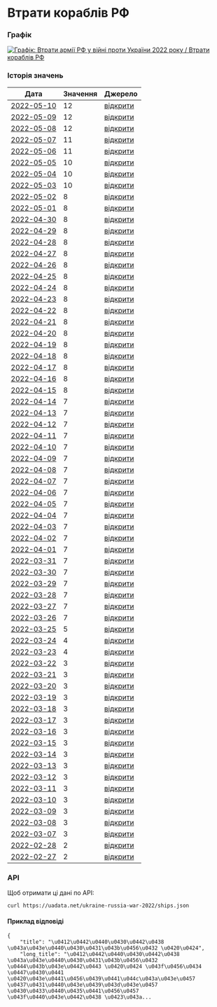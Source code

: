 # Втрати кораблів РФ
### Графік
[ ![Графік: Втрати армії РФ у війні проти України 2022 року / Втрати кораблів РФ](https://uadata.net/screen?458937&u=%2Fukraine-russia-war-2022%2Fships) ](https://uadata.net/ukraine-russia-war-2022/ships)

### Історія значень
| Дата | Значення | Джерело |
|---|---|---|
| [2022-05-10](https://uadata.net/ukraine-russia-war-2022/ships/2022-05-10+10%3A00%3A00) | 12 | [відкрити](https://facebook.com/MinistryofDefence.UA/posts/313657950946664) |
| [2022-05-09](https://uadata.net/ukraine-russia-war-2022/ships/2022-05-09+10%3A00%3A00) | 12 | [відкрити](https://facebook.com/MinistryofDefence.UA/posts/312957104350082) |
| [2022-05-08](https://uadata.net/ukraine-russia-war-2022/ships/2022-05-08+10%3A00%3A00) | 12 | [відкрити](https://facebook.com/MinistryofDefence.UA/posts/312266117752514) |
| [2022-05-07](https://uadata.net/ukraine-russia-war-2022/ships/2022-05-07+10%3A00%3A00) | 11 | [відкрити](https://facebook.com/MinistryofDefence.UA/posts/311505637828562) |
| [2022-05-06](https://uadata.net/ukraine-russia-war-2022/ships/2022-05-06+10%3A00%3A00) | 11 | [відкрити](https://facebook.com/MinistryofDefence.UA/posts/310870337892092) |
| [2022-05-05](https://uadata.net/ukraine-russia-war-2022/ships/2022-05-05+10%3A00%3A00) | 10 | [відкрити](https://facebook.com/MinistryofDefence.UA/posts/310162501296209) |
| [2022-05-04](https://uadata.net/ukraine-russia-war-2022/ships/2022-05-04+10%3A00%3A00) | 10 | [відкрити](https://facebook.com/MinistryofDefence.UA/posts/309397948039331) |
| [2022-05-03](https://uadata.net/ukraine-russia-war-2022/ships/2022-05-03+10%3A00%3A00) | 10 | [відкрити](https://facebook.com/MinistryofDefence.UA/posts/308718208107305) |
| [2022-05-02](https://uadata.net/ukraine-russia-war-2022/ships/2022-05-02+10%3A00%3A00) | 8 | [відкрити](https://facebook.com/MinistryofDefence.UA/posts/308007821511677) |
| [2022-05-01](https://uadata.net/ukraine-russia-war-2022/ships/2022-05-01+10%3A00%3A00) | 8 | [відкрити](https://facebook.com/MinistryofDefence.UA/posts/307336598245466) |
| [2022-04-30](https://uadata.net/ukraine-russia-war-2022/ships/2022-04-30+10%3A00%3A00) | 8 | [відкрити](https://facebook.com/MinistryofDefence.UA/posts/306657248313401) |
| [2022-04-29](https://uadata.net/ukraine-russia-war-2022/ships/2022-04-29+10%3A00%3A00) | 8 | [відкрити](https://facebook.com/MinistryofDefence.UA/posts/305998248379301) |
| [2022-04-28](https://uadata.net/ukraine-russia-war-2022/ships/2022-04-28+10%3A00%3A00) | 8 | [відкрити](https://facebook.com/MinistryofDefence.UA/posts/305388231773636) |
| [2022-04-27](https://uadata.net/ukraine-russia-war-2022/ships/2022-04-27+10%3A00%3A00) | 8 | [відкрити](https://facebook.com/MinistryofDefence.UA/posts/304771771835282) |
| [2022-04-26](https://uadata.net/ukraine-russia-war-2022/ships/2022-04-26+10%3A00%3A00) | 8 | [відкрити](https://facebook.com/MinistryofDefence.UA/posts/304091018570024) |
| [2022-04-25](https://uadata.net/ukraine-russia-war-2022/ships/2022-04-25+10%3A00%3A00) | 8 | [відкрити](https://facebook.com/MinistryofDefence.UA/posts/303418051970654) |
| [2022-04-24](https://uadata.net/ukraine-russia-war-2022/ships/2022-04-24+10%3A00%3A00) | 8 | [відкрити](https://facebook.com/MinistryofDefence.UA/posts/302477642064695) |
| [2022-04-23](https://uadata.net/ukraine-russia-war-2022/ships/2022-04-23+10%3A00%3A00) | 8 | [відкрити](https://facebook.com/MinistryofDefence.UA/posts/301832242129235) |
| [2022-04-22](https://uadata.net/ukraine-russia-war-2022/ships/2022-04-22+10%3A00%3A00) | 8 | [відкрити](https://facebook.com/MinistryofDefence.UA/posts/301182535527539) |
| [2022-04-21](https://uadata.net/ukraine-russia-war-2022/ships/2022-04-21+10%3A00%3A00) | 8 | [відкрити](https://facebook.com/MinistryofDefence.UA/posts/300545655591227) |
| [2022-04-20](https://uadata.net/ukraine-russia-war-2022/ships/2022-04-20+10%3A00%3A00) | 8 | [відкрити](https://facebook.com/MinistryofDefence.UA/posts/299900388989087) |
| [2022-04-19](https://uadata.net/ukraine-russia-war-2022/ships/2022-04-19+10%3A00%3A00) | 8 | [відкрити](https://facebook.com/MinistryofDefence.UA/posts/299215549057571) |
| [2022-04-18](https://uadata.net/ukraine-russia-war-2022/ships/2022-04-18+10%3A00%3A00) | 8 | [відкрити](https://facebook.com/MinistryofDefence.UA/posts/298624602449999) |
| [2022-04-17](https://uadata.net/ukraine-russia-war-2022/ships/2022-04-17+10%3A00%3A00) | 8 | [відкрити](https://facebook.com/MinistryofDefence.UA/posts/297941089185017) |
| [2022-04-16](https://uadata.net/ukraine-russia-war-2022/ships/2022-04-16+10%3A00%3A00) | 8 | [відкрити](https://facebook.com/MinistryofDefence.UA/posts/297315529247573) |
| [2022-04-15](https://uadata.net/ukraine-russia-war-2022/ships/2022-04-15+10%3A00%3A00) | 8 | [відкрити](https://facebook.com/MinistryofDefence.UA/posts/296662599312866) |
| [2022-04-14](https://uadata.net/ukraine-russia-war-2022/ships/2022-04-14+10%3A00%3A00) | 7 | [відкрити](https://www.mil.gov.ua/news/2022/04/14/za-pyatdesyat-dniv-povnomasshtabnoi-zbrojnoi-agresii-vtrati-rosijskih-okupantiv-stanovlyat-19900-osib-ta-ponad-360-artilerijskih-sistem-%E2%80%93-generalnij-shtab-zs-ukraini/) |
| [2022-04-13](https://uadata.net/ukraine-russia-war-2022/ships/2022-04-13+10%3A00%3A00) | 7 | [відкрити](https://www.mil.gov.ua/news/2022/04/13/za-sim-tizhniv-vijni-vtrati-rosijskih-okupantiv-stanovlyat-majzhe-2000-bojovih-bronovanih-mashin-znishheno-ponad-730-tankiv-%E2%80%93-generalnij-shtab-zs-ukraini/) |
| [2022-04-12](https://uadata.net/ukraine-russia-war-2022/ships/2022-04-12+12%3A20%3A08) | 7 | [відкрити](https://www.mil.gov.ua/news/2022/04/12/vtrati-rosijskih-okupantiv-stanovlyat-157-litakiv-140-vertolotiv-znishheno-ponad-110-rszv-voroga-%E2%80%93-generalnij-shtab-zs-ukraini/) |
| [2022-04-11](https://uadata.net/ukraine-russia-war-2022/ships/2022-04-11+10%3A00%3A00) | 7 | [відкрити](https://www.mil.gov.ua/news/2022/04/11/vid-pochatku-povnomasshtabnoi-vijni-proti-ukraini-rosiya-vtratila-vzhe-19500-osib-ta-ponad-1900-bojovih-bronovanih-mashin-%E2%80%92-generalnij-shtab-zs-ukraini/) |
| [2022-04-10](https://uadata.net/ukraine-russia-war-2022/ships/2022-04-10+10%3A00%3A00) | 7 | [відкрити](https://www.mil.gov.ua/news/2022/04/10/vtrati-rosijskih-okupantiv-stanovlyat-majzhe-290-litakiv-ta-vertolotiv-znishheno-ponad-720-tankiv-voroga-%E2%80%93-generalnij-shtab-zs-ukraini/) |
| [2022-04-09](https://uadata.net/ukraine-russia-war-2022/ships/2022-04-09+10%3A00%3A00) | 7 | [відкрити](https://www.mil.gov.ua/news/2022/04/09/vid-pochatku-povnomasshtabnoi-vijni-proti-ukraini-rosiya-vtratila-vzhe-ponad-19-000-osib-ta-zagalom-majzhe-5-000-odinicz-ovt-%E2%80%92-generalnij-shtab-zs-ukraini/) |
| [2022-04-08](https://uadata.net/ukraine-russia-war-2022/ships/2022-04-08+10%3A00%3A00) | 7 | [відкрити](https://www.facebook.com/100069092624537/posts/290383523274733/) |
| [2022-04-07](https://uadata.net/ukraine-russia-war-2022/ships/2022-04-07+10%3A00%3A00) | 7 | [відкрити](https://www.facebook.com/GeneralStaff.ua/posts/289635890016163) |
| [2022-04-06](https://uadata.net/ukraine-russia-war-2022/ships/2022-04-06+10%3A00%3A00) | 7 | [відкрити](https://www.mil.gov.ua/news/2022/04/06/za-shist-tizhniv-vijni-vtrati-rosijskih-okupantiv-stanovlyat-150-litakiv-135-vertolotiv-znishheno-majzhe-700-tankiv-%E2%80%93-generalnij-shtab-zs-ukraini/) |
| [2022-04-05](https://uadata.net/ukraine-russia-war-2022/ships/2022-04-05+10%3A00%3A00) | 7 | [відкрити](https://www.mil.gov.ua/news/2022/04/05/vid-pochatku-povnomasshtabnoi-vijni-proti-ukraini-rosiya-vtratila-vzhe-18-500-osib-ta-ponad-280-litakiv-i-vertolotiv-%E2%80%92-generalnij-shtab-zs-ukraini/) |
| [2022-04-04](https://uadata.net/ukraine-russia-war-2022/ships/2022-04-04+10%3A00%3A00) | 7 | [відкрити](https://www.mil.gov.ua/news/2022/04/04/vtrati-rosijskih-okupantiv-stanovlyat-majzhe-650-tankiv-znishheno-330-odinicz-vorozhih-artilerijskih-sistem-%E2%80%93-generalnij-shtab-zs-ukraini/) |
| [2022-04-03](https://uadata.net/ukraine-russia-war-2022/ships/2022-04-03+10%3A00%3A00) | 7 | [відкрити](https://www.mil.gov.ua/news/2022/04/03/vid-pochatku-povnomasshtabnoi-vijni-proti-ukraini-rosiya-vtratila-vzhe-18-000-osib-ta-majzhe-4700-odinicz-ovt-%E2%80%92-generalnij-shtab-zs-ukraini/) |
| [2022-04-02](https://uadata.net/ukraine-russia-war-2022/ships/2022-04-02+10%3A00%3A00) | 7 | [відкрити](https://www.mil.gov.ua/news/2022/04/02/vtrati-rosijskih-okupantiv-stanovlyat-majzhe-280-litakiv-ta-gelikopteriv-znishheno-100-odinicz-vorozhih-rszv-%E2%80%93-generalnij-shtab-zs-ukraini/) |
| [2022-04-01](https://uadata.net/ukraine-russia-war-2022/ships/2022-04-01+10%3A00%3A00) | 7 | [відкрити](https://www.mil.gov.ua/news/2022/04/01/vid-pochatku-povnomasshtabnoi-vijni-proti-ukraini-rosiya-vtratila-vzhe-143-litaki-ta-625-tankiv-%E2%80%93-generalnij-shtab-zs-ukraini/) |
| [2022-03-31](https://uadata.net/ukraine-russia-war-2022/ships/2022-03-31+10%3A00%3A00) | 7 | [відкрити](https://www.mil.gov.ua/news/2022/03/31/za-pyat-tizhniv-vijni-vtrati-rosijskih-okupantiv-stanovlyat-17500-osib-znishheno-ponad-600-tankiv-ta-bilshe-1700-bojovih-bronovanih-mashin-%E2%80%93-generalnij-shtab-zs-ukraini/) |
| [2022-03-30](https://uadata.net/ukraine-russia-war-2022/ships/2022-03-30+10%3A00%3A00) | 7 | [відкрити](https://www.mil.gov.ua/news/2022/03/30/vid-pochatku-povnomasshtabnoi-vijni-proti-ukraini-rosiya-vtratila-17-300-osib-ta-ponad-260-litakiv-i-gelikopteriv-%E2%80%93-generalnij-shtab-zs-ukraini/) |
| [2022-03-29](https://uadata.net/ukraine-russia-war-2022/ships/2022-03-29+10%3A00%3A00) | 7 | [відкрити](https://www.mil.gov.ua/news/2022/03/29/vtrati-rosijskih-okupantiv-stanovlyat-majzhe-100-rszv-znishheno-zagalom-ponad-4300-odinicz-vorozhogo-ovt-%E2%80%93-generalnij-shtab-zs-ukraini/) |
| [2022-03-28](https://uadata.net/ukraine-russia-war-2022/ships/2022-03-28+10%3A00%3A00) | 7 | [відкрити](https://www.mil.gov.ua/news/2022/03/28/vid-pochatku-povnomasshtabnoi-vijni-proti-ukraini-rosiya-vtratila-blizko-17-000-osib-ta-250-litakiv-i-vertolotiv-%E2%80%93-generalnij-shtab-zs-ukraini/) |
| [2022-03-27](https://uadata.net/ukraine-russia-war-2022/ships/2022-03-27+10%3A00%3A00) | 7 | [відкрити](https://www.mil.gov.ua/news/2022/03/27/vtrati-rosijskih-okupantiv-stanovlyat-majzhe-600-tankiv-znishheno-ponad-1650-vorozhih-bojovih-bronovanih-mashin-%E2%80%93-generalnij-shtab-zs-ukraini/) |
| [2022-03-26](https://uadata.net/ukraine-russia-war-2022/ships/2022-03-26+10%3A00%3A00) | 7 | [відкрити](https://www.mil.gov.ua/news/2022/03/26/vid-pochatku-povnomasshtabnoi-vijni-proti-ukraini-rosiya-vtratila-blizko-16-400-osib-ta-ponad-240-litakiv-i-gelikopteriv-%E2%80%93-generalnij-shtab-zs-ukraini/) |
| [2022-03-25](https://uadata.net/ukraine-russia-war-2022/ships/2022-03-25+10%3A00%3A00) | 5 | [відкрити](https://www.mil.gov.ua/news/2022/03/25/vtrati-rosijskih-okupantiv-stanovlyat-priblizno-16-100-osib-znishheno-ponad-4000-odinicz-vorozhogo-ovt-%E2%80%93-generalnij-shtab-zs-ukraini/) |
| [2022-03-24](https://uadata.net/ukraine-russia-war-2022/ships/2022-03-24+10%3A00%3A00) | 4 | [відкрити](https://www.mil.gov.ua/news/2022/03/24/za-misyacz-vijni-proti-ukraini-rosiya-vtratila-majzhe-16-000-osib-ponad-230-litakiv-i-gelikopteriv-ta-4-korabli-j-kateri-%E2%80%93-generalnij-shtab-zs-ukraini/) |
| [2022-03-23](https://uadata.net/ukraine-russia-war-2022/ships/2022-03-23+10%3A00%3A00) | 4 | [відкрити](https://www.mil.gov.ua/news/2022/03/23/vtrati-rosijskih-okupantiv-stanovlyat-priblizno-15-600-osib-znishheno-ponad-3850-odinicz-vorozhogo-ovt-%E2%80%93-generalnij-shtab-zs-ukraini/) |
| [2022-03-22](https://uadata.net/ukraine-russia-war-2022/ships/2022-03-22+10%3A00%3A00) | 3 | [відкрити](https://www.mil.gov.ua/news/2022/03/22/vid-pochatku-povnomasshtabnoi-vijni-proti-ukraini-rosiya-vtratila-blizko-15-300-osib-ta-ponad-220-litakiv-i-gelikopteriv-%E2%80%93-generalnij-shtab-zs-ukraini/) |
| [2022-03-21](https://uadata.net/ukraine-russia-war-2022/ships/2022-03-21+10%3A00%3A00) | 3 | [відкрити](https://www.mil.gov.ua/news/2022/03/21/vtrati-rosijskih-okupantiv-stanovlyat-15-000-osib-znishheno-majzhe-500-vorozhih-tankiv-%E2%80%93-generalnij-shtab-zs-ukraini/) |
| [2022-03-20](https://uadata.net/ukraine-russia-war-2022/ships/2022-03-20+10%3A00%3A00) | 3 | [відкрити](https://www.mil.gov.ua/news/2022/03/20/vid-pochatku-povnomasshtabnoi-vijni-proti-ukraini-rosiya-vtratila-blizko-14-700-osib-ta-ponad-3500-odinicz-ovt-%E2%80%93-generalnij-shtab-zs-ukraini/) |
| [2022-03-19](https://uadata.net/ukraine-russia-war-2022/ships/2022-03-19+10%3A00%3A00) | 3 | [відкрити](https://www.mil.gov.ua/news/2022/03/19/vtrati-rosijskih-okupantiv-stanovlyat-majzhe-3500-odinicz-ovt-znishheno-210-litakiv-i-vertolotiv-%E2%80%93-generalnij-shtab-zs-ukraini/) |
| [2022-03-18](https://uadata.net/ukraine-russia-war-2022/ships/2022-03-18+10%3A00%3A00) | 3 | [відкрити](https://www.mil.gov.ua/news/2022/03/18/vid-pochatku-povnomasshtabnoi-vijni-proti-ukraini-rosiya-vtratila-blizko-14-200-osib-ta-ponad-200-litakiv-i-vertolotiv-%E2%80%93-generalnij-shtab-zs-ukraini/) |
| [2022-03-17](https://uadata.net/ukraine-russia-war-2022/ships/2022-03-17+10%3A00%3A00) | 3 | [відкрити](https://www.mil.gov.ua/news/2022/03/17/vtrati-rosijskih-okupantiv-stanovlyat-ponad-190-litakiv-i-vertolotiv-znishheno-bilshe-440-vorozhih-tankiv-%E2%80%93-generalnij-shtab-zs-ukraini/) |
| [2022-03-16](https://uadata.net/ukraine-russia-war-2022/ships/2022-03-16+10%3A00%3A00) | 3 | [відкрити](https://www.mil.gov.ua/news/2022/03/16/za-tri-tizhni-povnomasshtabnoi-vijni-proti-ukraini-rosiya-vtratila-majzhe-14-000-osib-ta-ponad-3200-odinicz-ovt-%E2%80%93-generalnij-shtab-zs-ukraini/) |
| [2022-03-15](https://uadata.net/ukraine-russia-war-2022/ships/2022-03-15+10%3A00%3A00) | 3 | [відкрити](https://www.mil.gov.ua/news/2022/03/15/vid-pochatku-povnomasshtabnoi-vijni-proti-ukraini-rosiya-vtratila-ponad-13-500-osib-ta-bilshe-2800-odinicz-ovt-%E2%80%93-generalnij-shtab-zs-ukraini/) |
| [2022-03-14](https://uadata.net/ukraine-russia-war-2022/ships/2022-03-14+10%3A00%3A00) | 3 | [відкрити](https://www.mil.gov.ua/news/2022/03/14/vtrati-rosijskih-okupantiv-stanovlyat-ponad-12-000-osib-znishheno-majzhe-400-vorozhih-tankiv-%E2%80%93-generalnij-shtab-zs-ukraini/) |
| [2022-03-13](https://uadata.net/ukraine-russia-war-2022/ships/2022-03-13+10%3A00%3A00) | 3 | [відкрити](https://www.mil.gov.ua/news/2022/03/13/vid-pochatku-povnomasshtabnoi-vijni-proti-ukraini-rosiya-vtratila-160-litakiv-i-vertolotiv-ta-ponad-2600-odinicz-ovt-%E2%80%93-generalnij-shtab-zs-ukraini/) |
| [2022-03-12](https://uadata.net/ukraine-russia-war-2022/ships/2022-03-12+10%3A00%3A00) | 3 | [відкрити](https://www.mil.gov.ua/news/2022/03/12/bojovi-vtrati-protivnika-na-17-j-den-rosijskogo-voennogo-vtorgnennya-v-ukrainu/) |
| [2022-03-11](https://uadata.net/ukraine-russia-war-2022/ships/2022-03-11+10%3A00%3A00) | 3 | [відкрити](https://www.mil.gov.ua/news/2022/03/11/vid-pochatku-povnomasshtabnoi-vijni-proti-ukraini-rosiya-vtratila-140-litakiv-ta-gelikopteriv-%E2%80%93-generalnij-shtab-zs-ukraini/) |
| [2022-03-10](https://uadata.net/ukraine-russia-war-2022/ships/2022-03-10+10%3A00%3A00) | 3 | [відкрити](https://www.mil.gov.ua/news/2022/03/10/vtrati-rosijskih-okupantiv-stanovlyat-ponad-12-000-osib-znishheno-majzhe-2400-odinicz-vorozhogo-ozbroennya-i-vijskovoi-tehniki-%E2%80%93-generalnij-shtab-zs-ukraini/) |
| [2022-03-09](https://uadata.net/ukraine-russia-war-2022/ships/2022-03-09+10%3A00%3A00) | 3 | [відкрити](https://www.mil.gov.ua/news/2022/03/09/vtrati-rosijskih-okupantiv-stanovlyat-ponad-12-000-osib-znishheno-130-vorozhih-litakiv-ta-vertolotiv-%E2%80%93-generalnij-shtab-zs-ukraini/) |
| [2022-03-08](https://uadata.net/ukraine-russia-war-2022/ships/2022-03-08+10%3A00%3A00) | 3 | [відкрити](https://www.mil.gov.ua/news/2022/03/08/vtrati-rosijskih-okupantiv-stanovlyat-ponad-12-000-osib-znishheno-bilshe-300-vorozhih-tankiv-%E2%80%93-generalnij-shtab-zs-ukraini/) |
| [2022-03-07](https://uadata.net/ukraine-russia-war-2022/ships/2022-03-07+10%3A00%3A00) | 3 | [відкрити](https://www.mil.gov.ua/news/2022/03/07/vtrati-rosijskih-okupantiv-stanovlyat-ponad-11-000-osib-znishheno-bilshe-110-litakiv-ta-vertolotiv-%E2%80%93-generalnij-shtab-zs-ukraini/) |
| [2022-02-28](https://uadata.net/ukraine-russia-war-2022/ships/2022-02-28+10%3A00%3A00) | 2 | [відкрити](https://www.mil.gov.ua/news/2022/02/28/sumarni-orientovni-vtrati-voroga-za-chotiri-dobi-zagarbniczkoi-vijni-rosijskoi-federaczii-v-ukraini/) |
| [2022-02-27](https://uadata.net/ukraine-russia-war-2022/ships/2022-02-27+10%3A00%3A00) | 2 | [відкрити](https://www.mil.gov.ua/news/2022/02/27/sumarni-orientovni-vtrati-voroga-za-tri-poperedni-dobi-(24-26-lyutogo)-zagarbniczkoi-vijni-rosijskoi-federaczii-v-ukraini/) |
### API
Щоб отримати ці дані по API:
```
curl https://uadata.net/ukraine-russia-war-2022/ships.json
```
#### Приклад відповіді 
```
{
    "title": "\u0412\u0442\u0440\u0430\u0442\u0438 \u043a\u043e\u0440\u0430\u0431\u043b\u0456\u0432 \u0420\u0424",
    "long_title": "\u0412\u0442\u0440\u0430\u0442\u0438 \u043a\u043e\u0440\u0430\u0431\u043b\u0456\u0432 \u0444\u043b\u043e\u0442\u0443 \u0420\u0424 \u043f\u0456\u0434 \u0447\u0430\u0441 \u0420\u043e\u0441\u0456\u0439\u0441\u044c\u043a\u043e\u0457 \u0437\u0431\u0440\u043e\u0439\u043d\u043e\u0457 \u0430\u0433\u0440\u0435\u0441\u0456\u0457 \u043f\u0440\u043e\u0442\u0438 \u0423\u043a...
```